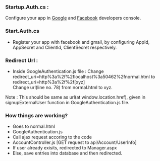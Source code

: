 ### Startup.Auth.cs :
Configure your app in <a href="http://console.developers.google.com/">Google</a> and <a href="http://developers.facebook.com/">Facebook</a> developers console.
<br>

### Start.Auth.cs
- Register your app with facebook and gmail, by configuring AppId, AppSecret and ClientId, ClientSecret respectively.

### Redirect Url :
- Inside GoogleAuthentication.js file :
Change redirect_uri=http%3a%2f%2flocalhost%3a50462%2fnormal.html to redirect_uri=http%3a%2f%2f[xyz] <br>
Change url(line no. 78) from normal.html to xyz.<br>

Note : This should be same as url(at window.location.href), given in signupExternalUser function in GoogleAuthentication.js file.
### How things are working? 
- Goes to normal.html
- GoogleAuthentication.js
- Call ajax request accoring to the code
- AccountController.js [GET request to  api/Account/UserInfo]
- If user already exisits, redirected to Manager.aspx
- Else, save entries into database and then redirected. 
